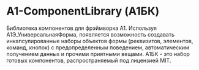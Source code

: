 # A1-ComponentLibrary (А1БК)

Библиотека компонентов для фрэймворка А1. Используя А1Э_УниверсальнаяФорма, появляется возможность создавать инкапсулированные наборы объектов формы (реквизитов, элементов, команд, кнопок) с предопределенным поведением, автоматическим получением данных и прочими приятными вещами. А1БК - это набор готовых компонентов, распространяемый под лицензией MIT.
